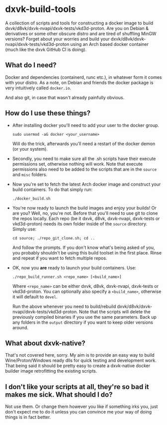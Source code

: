 ﻿# dxvk-build-tools

A collection of scripts and tools for constructing a docker image to build dxvk/d8vk/dxvk-nvapi/dxvk-tests/vkd3d-proton. Are you on Debian & derivatives or some other obscure distro and are tired of shuffling MinGW versions? Forget about your worries and build your dxvk/d8vk/dxvk-nvapi/dxvk-tests/vkd3d-proton using an Arch based docker container (much like the dxvk GitHub CI is doing).

## What do I need?

Docker and dependencies (containerd, runc etc.), in whatever form it comes with your distro. As a note, on Debian and friends the docker package is very intuitively called `docker.io`.

And also git, in case that wasn't already painfully obvious.

## How do I use these things?

* After installing docker you'll need to add your user to the docker group.  
  
    `sudo usermod -aG docker <your_username>`  
  
    Will do the trick, afterwards you'll need a restart of the docker demon (or your system).  

* Secondly, you need to make sure all the .sh scripts have their execute permissions set, otherwise nothing will work. Note that execute permissions also need to be added to the scripts that are in the `source` and `misc` folders.  

* Now you're set to fetch the latest Arch docker image and construct your build containers. To do that simply run:  
  
    `./docker_build.sh`  

* You're now ready to launch the build images and enjoy your builds! Or are you? Well, no, you're not. Before that you'll need to use git to clone the repos locally. Each repo (be it dxvk, d8vk, dxvk-nvapi, dxvk-tests or vkd3d-proton) needs its own folder inside of the `source` directory. Simply use:  
  
    `cd source; ./repo_git_clone.sh; cd ..`  
  
    And follow the prompts. If you don't know what's being asked of you, you probably shouldn't be using this build toolset in the first place. Rinse and repeat if you want to fetch multiple repos.  

* OK, now you **are** ready to launch your build containers. Use:  
  
    `./repo_build_runner.sh <repo_name> [<build_name>]`  
  
    Where `<repo_name>` can be either dxvk, d8vk, dxvk-nvapi, dxvk-tests or vkd3d-proton. You can optionally also specify a `<build_name>`, otherwise it will default to `devel`.  
  
    Run the above whenever you need to build/rebuild dxvk/d8vk/dxvk-nvapi/dxvk-tests/vkd3d-proton. Note that the scripts will delete the previously compiled binaries if you use the same parameters. Back up any folders in the `output` directory if you want to keep older versions around.  

## What about dxvk-native?

That's not covered here, sorry. My aim is to provide an easy way to build Wine/Proton/Windows ready dlls for quick testing and development work. That being said it should be pretty easy to create a dxvk-native docker builder image retrofitting the existing scripts.

## I don't like your scripts at all, they're so bad it makes me sick. What should I do?

Not use them. Or change them however you like if something irks you, just don't expect me to do it unless you can convince me your way of doing things is in fact better.

